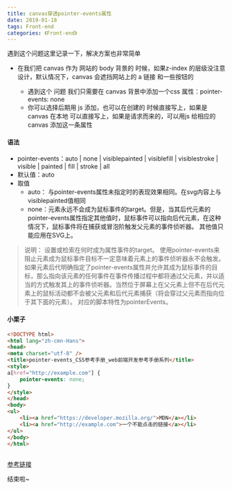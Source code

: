 ```yaml
---
title: canvas穿透pointer-events属性
date: 2019-01-18
tags: Front-end
categories: 《Front-end》
---
```




遇到这个问题这里记录一下，解决方案也非常简单

- 在我们把 canvas 作为 网站的 body 背景的 时候，如果z-index 的层级没注意设计，默认情况下，canvas 会遮挡网站上的 a 链接 和一些按钮的

  + 遇到这个 问题 我们只需要在 canvas 背景中添加一个css 属性：pointer-events: none
  + 你可以选择后期用 js 添加，也可以在创建的 时候直接写上，如果是canvas 在本地 可以直接写上，如果是请求而来的，可以用js 给相应的 canvas 添加这一条属性

#### 语法
- pointer-events：auto | none | visiblepainted | visiblefill | visiblestroke | visible | painted | fill | stroke | all
- 默认值：auto
- 取值
  + auto： 与pointer-events属性未指定时的表现效果相同。在svg内容上与visiblepainted值相同
  + none：元素永远不会成为鼠标事件的target。但是，当其后代元素的pointer-events属性指定其他值时，鼠标事件可以指向后代元素，在这种情况下，鼠标事件将在捕获或冒泡阶触发父元素的事件侦听器。
    其他值只能应用在SVG上。


> 说明：
> 设置或检索在何时成为属性事件的target。
> 使用pointer-events来阻止元素成为鼠标事件目标不一定意味着元素上的事件侦听器永不会触发。如果元素后代明确指定了pointer-events属性并允许其成为鼠标事件的目标，那么指向该元素的任何事件在事件传播过程中都将通过父元素，并以适当的方式触发其上的事件侦听器。当然位于屏幕上在父元素上但不在后代元素上的鼠标活动都不会被父元素和后代元素捕获（将会穿过父元素而指向位于其下面的元素）。
> 对应的脚本特性为pointerEvents。

#### 小栗子

```html
<!DOCTYPE html>
<html lang="zh-cmn-Hans">
<head>
<meta charset="utf-8" />
<title>pointer-events_CSS参考手册_web前端开发参考手册系列</title>
<style>
a[href="http://example.com"] {
	pointer-events: none;
}
</style>
</head>
<body>
<ul>
	<li><a href="https://developer.mozilla.org/">MDN</a></li>
	<li><a href="http://example.com">一个不能点击的链接</a></li>
</ul>
</body>
</html>
	
```
[参考链接](https://www.css88.com/book/css/properties/user-interface/pointer-events.htm)


结束啦~